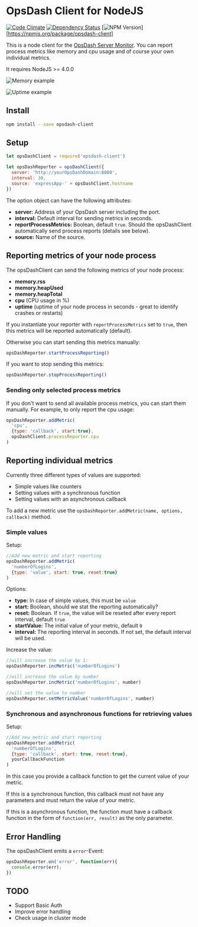 # OpsDash Client for NodeJS

[![Code Climate](https://codeclimate.com/github/pdaether/opsdash-client/badges/gpa.svg)](https://codeclimate.com/github/pdaether/opsdash-client)
[![Dependency Status](https://gemnasium.com/pdaether/opsdash-client.svg)](https://gemnasium.com/pdaether/opsdash-client)
[![NPM Version](https://img.shields.io/npm/v/opsdash-client.svg)][https://npmjs.org/package/opsdash-client]

This is a node client for the [OpsDash Server Monitor](https://www.opsdash.com/). You can report process metrics like memory and cpu usage and of course your own individual metrics.

It requires NodeJS >= 4.0.0

![Memory example](http://pdaether.github.io/images/opsdash-client/opsDash_node_memory.png)

![Uptime example](http://pdaether.github.io/images/opsdash-client/opsDash_node_uptime.png)

## Install

```bash
npm install --save opsdash-client
```

## Setup

```javascript
let opsDashClient = require('opsdash-client')

let opsDashReporter = opsDashClient({
  server: 'http://yourOpsDashDomain:8080',
  interval: 30,
  source: 'expressApp-' + opsDashClient.hostname
})
```

The option object can have the following attributes:


- **server:** Address of your  OpsDash server including the port.
- **interval:** Default interval for sending metrics in seconds.
- **reportProcessMetrics:** Boolean, default `true`. Should the opsDashClient automatically send process reports (details see below).
- **source:** Name of the source.

## Reporting metrics of your node process

The opsDashClient can send the following metrics of your node process:

- **memory.rss**
- **memory.heapUsed**
- **memory.heapTotal**
- **cpu** (CPU usage in %)
- **uptime** (uptime of your node process in seconds - great to identify crashes or restarts)

If you instantiate your reporter with `reportProcessMetrics` set to `true`, then this metrics will be reported automatically (default).

Otherwise you can start sending this metrics manually:

```javascript
opsDashReporter.startProcessReporting()
```

If you want to stop sending this metrics:

```javascript
opsDashReporter.stopProcessReporting()
```

### Sending only selected process metrics

If you don't want to send all available process metrics, you can start them manually.
For example, to only report the cpu usage:

```javascript
opsDashReporter.addMetric(
  'cpu',
  {type: 'callback', start:true},
  opsDashClient.processReporter.cpu
)
```

## Reporting individual metrics

Currently three different types of values are supported:

- Simple values like counters
- Setting values with a synchronous function
- Setting values with an asynchronous callback

To add a new metric use the `opsDashReporter.addMetric(name, options, callback)` method.

### Simple values

Setup:

```javascript
//Add new metric and start reporting
opsDashReporter.addMetric(
  'numberOfLogins',
  {type: 'value', start: true, reset:true}
)
```
Options:

- **type:** In case of simple values, this must be `value`
- **start:** Boolean, should we stat the reporting automatically?
- **reset:** Boolean. If `true`, the value will be reseted after every report interval, default `true`
- **startValue:** The initial value of your metric, default `0`
- **interval:** The reporting interval in seconds. If not set, the default interval will be used.

Increase the value:

```javascript
//will increase the value by 1:
opsDashReporter.incMetric('numberOfLogins')

//will increase the value by number
opsDashReporter.incMetric('numberOfLogins', number)

//will set the value to number
opsDashReporter.setMetricValue('numberOfLogins', number)
```


### Synchronous and asynchronous functions for retrieving values

Setup:

```javascript
//Add new metric and start reporting
opsDashReporter.addMetric(
  'numberOfLogins',
  {type: 'callback', start: true, reset:true},
  yourCallbackFunction
)
```
In this case you provide a callback function to get the current value of your metric.

If this is a synchronous function, this callback must not have any parameters and must return the value of your metric.

If this is a asynchronous function, the function must have a callback function in the form of `function(err, result)` as the only parameter.

## Error Handling

The opsDashClient emits a `error`-Event:

```javascript
opsDashReporter.on('error', function(err){
  console.error(err);
})
```

## TODO

- Support Basic Auth
- Improve error handling
- Check usage in cluster mode
